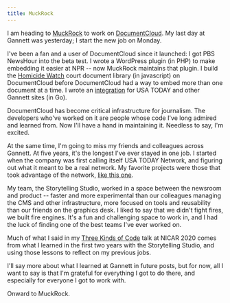 ```yaml
---
title: MuckRock
---
```


I am heading to [MuckRock](https://www.muckrock.com/) to work on [DocumentCloud](https://www.documentcloud.org/home/). My last day at Gannett was yesterday; I start the new job on Monday.

I've been a fan and a user of DocumentCloud since it launched: I got PBS NewsHour into the beta test. I wrote a WordPress plugin (in PHP) to make embedding it easier at NPR -- now MuckRock maintains that plugin. I build the [Homicide Watch](http://www.homicidewatch.org) court document library (in javascript) on DocumentCloud before DocumentCloud had a way to embed more than one document at a time. I wrote an [integration](https://www.usatoday.com/documents/23594627-letter-to-sec-on-congressman-santos/) for USA TODAY and other Gannett sites (in Go).

DocumentCloud has become critical infrastructure for journalism. The developers who've worked on it are people whose code I've long admired and learned from. Now I'll have a hand in maintaining it. Needless to say, I'm excited.

At the same time, I'm going to miss my friends and colleagues across Gannett. At five years, it's the longest I've ever stayed in one job. I started when the company was first calling itself USA TODAY Network, and figuring out what it meant to be a real network. My favorite projects were those that took advantage of the network, [like this one](https://www.azcentral.com/in-depth/news/2021/11/20/us-forest-service-water-management-limited-oversight-diversions/8446212002/).

My team, the Storytelling Studio, worked in a space between the newsroom and product -- faster and more experimental than our colleagues managing the CMS and other infrastructure, more focused on tools and reusability than our friends on the graphics desk. I liked to say that we didn't fight fires, we built fire engines. It's a fun and challenging space to work in, and I had the luck of finding one of the best teams I've ever worked on.

Much of what I said in my [Three Kinds of Code](https://chrisamico.com/blog/2023-02-01/three-kinds-of-code/) talk at NICAR 2020 comes from what I learned in the first two years with the Storytelling Studio, and using those lessons to reflect on my previous jobs.

I'll say more about what I learned at Gannett in future posts, but for now, all I want to say is that I'm grateful for everything I got to do there, and especially for everyone I got to work with.

Onward to MuckRock.
